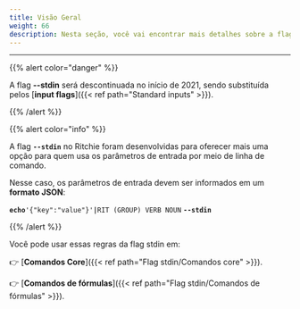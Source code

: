 ```yaml
---
title: Visão Geral
weight: 66
description: Nesta seção, você vai encontrar mais detalhes sobre a flag stdin.
---
```


---

{{% alert color="danger" %}}

A flag **--stdin** será descontinuada no início de 2021, sendo substituída pelos [**input flags**]({{< ref path="Standard inputs" >}}).

{{% /alert %}}

{{% alert color="info" %}}

A flag **`--stdin`** no Ritchie foram desenvolvidas para oferecer mais uma opção para quem usa os parâmetros de entrada por meio de linha de comando.
  
Nesse caso, os parâmetros de entrada devem ser informados em um **formato JSON**:  
  
**`echo`**`'{"key":"value"}'`**`|`**`RIT (GROUP) VERB NOUN` **`--stdin`**

{{% /alert %}}

Você pode usar essas regras da flag stdin em:

👉 [**Comandos Core**]({{< ref path="Flag stdin/Comandos core" >}}).

👉 [**Comandos de fórmulas**]({{< ref path="Flag stdin/Comandos de fórmulas" >}}).
